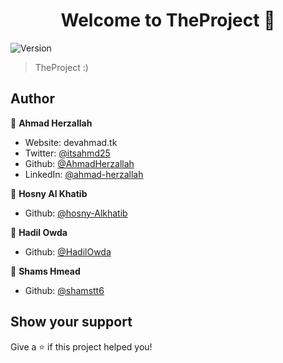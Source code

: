 <h1 align="center">Welcome to TheProject 👋</h1>
<p>
  <img alt="Version" src="https://img.shields.io/badge/version-1.0-blue.svg?cacheSeconds=2592000" />
</p>

> TheProject :)

## Author

👤 **Ahmad Herzallah**

* Website: devahmad.tk
* Twitter: [@itsahmd25](https://twitter.com/itsahmd25)
* Github: [@AhmadHerzallah](https://github.com/AhmadHerzallah)
* LinkedIn: [@ahmad-herzallah](https://linkedin.com/in/ahmad-herzallah)

👤 **Hosny Al Khatib**

* Github: [@hosny-Alkhatib](https://github.com/hosny-Alkhatib)

👤 **Hadil Owda**

* Github: [@HadilOwda](https://github.com/HadilOwda)

👤 **Shams Hmead**

* Github: [@shamstt6](https://github.com/shamstt6)

## Show your support

Give a ⭐️ if this project helped you!
